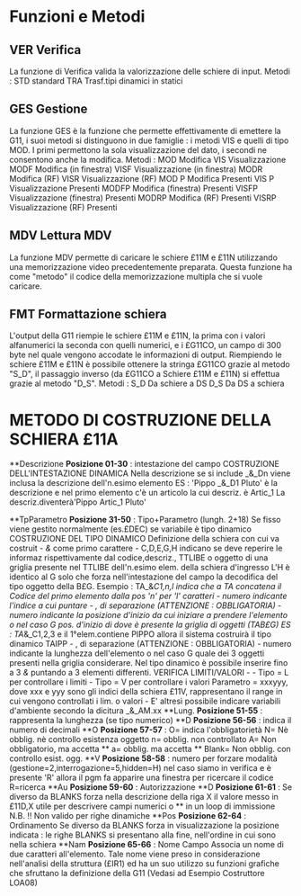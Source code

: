 # Funzioni e Metodi

## VER       Verifica
La funzione di Verifica valida la valorizzazione delle schiere di input.
Metodi : 
   STD       standard
   TRA       Trasf.tipi dinamici in statici

## GES       Gestione
La funzione GES è la funzione che permette effettivamente di emettere la G11, i suoi metodi si distinguono
in due famiglie :  i metodi VIS e quelli di tipo MOD. I primi permettono la sola visualizzazione del dato, i
secondi ne consentono anche la modifica.
Metodi : 
   MOD       Modifica
   VIS       Visualizzazione
   MODF      Modifica (in finestra)
   VISF      Visualizzazione (in finestra)
   MODR      Modifica (RF)
   VISR      Visualizzazione (RF)
   MOD P     Modifica  Presenti
   VIS P     Visualizzazione Presenti
   MODFP     Modifica (finestra) Presenti
   VISFP     Visualizzazione (finestra) Presenti
   MODRP     Modifica (RF) Presenti
   VISRP     Visualizzazione (RF) Presenti

## MDV       Lettura MDV
La funzione MDV permette di caricare le schiere £11M e £11N utilizzando una memorizzazione video precedentemente
preparata.
Questa funzione ha come "metodo" il codice della memorizzazione multipla che si vuole caricare.

## FMT      Formattazione schiera
L'output della G11 riempie le schiere £11M e £11N, la prima con i valori alfanumerici la seconda con quelli numerici, e i
£G11CO, un campo di 300 byte nel quale vengono accodate le informazioni di output.
Riempiendo le schiere  £11M e £11N è possibile ottenere la stringa £G11CO grazie al metodo "S_D", il passaggio inverso
(da £G11CO a Schiere £11M e £11N) si effettua grazie al metodo "D_S".
Metodi : 
     S_D       Da schiere a DS
     D_S       Da DS a schiera

# METODO DI COSTRUZIONE DELLA SCHIERA £11A

**Descrizione                **Posizione 01-30** :  intestazione del campo
                                               COSTRUZIONE DELL'INTESTAZIONE DINAMICA
                                               Nella descrizione se si include _&_Dn viene
                                               inclusa la descrizione dell'n.esimo elemento
                                               ES : 'Pippo _&_D1 Pluto' è la descrizione
                                                  e nel primo elemento c'è un articolo la
                                                  cui descriz. è Artic_1
                                                  La descriz.diventerà'Pippo Artic_1 Pluto'

**TpParametro                **Posizione 31-50** :  Tipo+Parametro (lungh. 2+18)
                                               Se fisso viene gestito normalmente (es.£DEC)
                                               se variabile è tipo dinamico
                                               COSTRUZIONE DEL TIPO DINAMICO
                                               Definizione della schiera con cui va costruit
                                             - _&_ come primo carattere
                                             - C,D,E,G,H indicano se deve reperire le informaz
                                               rispettivamente dal codice,descriz., TTLIBE o
                                               oggetto di una griglia presente nel TTLIBE
                                               dell'n.esimo elem. della schiera d'ingresso
                                               L'H è identico al G solo che forza nell'intestazione
                                               del campo la decodifica del tipo oggetto della B£G.
                                         Esempio :  TA_&_C1,n,l indica che a TA concatena il Codice
                                               del primo elemento dalla pos 'n' per 'l' caratteri
                                             - numero indicante l'indice a cui puntare
                                             - , di separazione (ATTENZIONE : OBBLIGATORIA)
                                             - numero indicante la posizione d'inizio
                                               da cui iniziare a prendere l'elemento
                                               o nel caso G pos. d'inizio di dove è presente
                                               la griglia di oggetti (TAB£G)
                                               ES :  TA_&_C1,2,3  e il 1°elem.contiene PIPPO
                                               allora il sistema costruirà il tipo dinamico
                                               TAIPP
                                             - , di separazione (ATTENZIONE : OBBLIGATORIA)
                                             - numero indicante la lunghezza dell'elemento
                                               o nel caso G quale dei 3 oggetti presenti nella
                                               griglia considerare.
                                               Nel tipo dinamico è possibile inserire fino a
                                               3 _&_ puntando a 3 elementi differenti.
                                               VERIFICA LIMITI/VALORI                       -
                                             - Tipo = L per controllare i limiti
                                             - Tipo = V per controllare i valori
                                               Parametro = xxxyyy, dove xxx e yyy sono gli
                                               indici della schiera £11V, rappresentano il
                                               range in cui vengono controllati i lim. o
                                               valori
                                             - E' altresì possibile indicare variabili d'ambiente
                                               secondo la dicitura _&_AM.xx
**Lung.                      **Posizione 51-55** :  rappresenta la lunghezza (se tipo numerico)
**D                          **Posizione 56-56** :  indica il numero di decimali
**O                          **Posizione 57-57** :  O= indica l'obbligatorietà
                                               N= Nè obblig. nè controllo esistenza oggetto
                                               n= obblig. non controllato
                                               A= Non obbligatorio, ma accetta \*\*
                                               a= obblig. ma accetta \*\*
                                               Blank= Non obblig. con controllo esist. ogg.
**V                          **Posizione 58-58** :  numero per forzare  modalità
                                               (gestione=2,interrogazione=5,hidden=H)
                                               nel caso siamo in verifica e è presente 'R'
                                               allora il pgm fa apparire una finestra per
                                               ricercare il codice R=ricerca
**Au                         **Posizione 59-60** :  Autorizzazione
**D                          **Posizione 61-61** :  Se diverso da BLANKS forza nella descrizione
                                               della riga X il valore messo in £11D,X
                                               utile per descrivere campi numerici o \*\*
                                               in un loop di immissione
                             N.B. !!           Non valido per
                                               righe dinamiche
**Pos                        **Posizione 62-64** :  Ordinamento
                                               Se diverso da BLANKS forza in visualizzazione
                                               la posizione indicata  :  le righe BLANKS si presentano alla fine,
                                               nell'ordine in cui sono nella schiera
**Nam                        **Posizione 65-66** :  Nome Campo
                                               Associa un nome di due caratteri all'elemento. Tale nome viene
                                               preso in considerazione nell'analisi della struttura (£IR1) ed
                                               ha un suo utilizzo su funzioni grafiche che sfruttano la definizione
                                               della G11 (Vedasi ad Esempio Costruttore LOA08)
